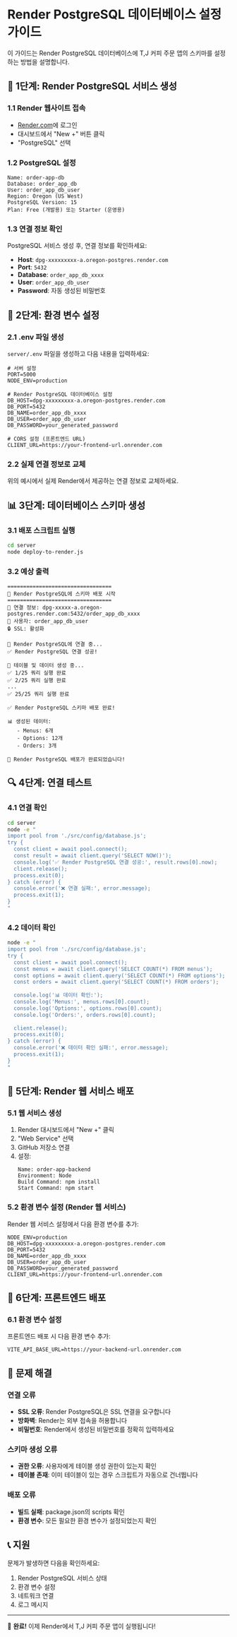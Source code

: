 # Render PostgreSQL 데이터베이스 설정 가이드

이 가이드는 Render PostgreSQL 데이터베이스에 T,J 커피 주문 앱의 스키마를 설정하는 방법을 설명합니다.

## 🚀 1단계: Render PostgreSQL 서비스 생성

### 1.1 Render 웹사이트 접속
- [Render.com](https://render.com)에 로그인
- 대시보드에서 "New +" 버튼 클릭
- "PostgreSQL" 선택

### 1.2 PostgreSQL 설정
```
Name: order-app-db
Database: order_app_db
User: order_app_db_user
Region: Oregon (US West)
PostgreSQL Version: 15
Plan: Free (개발용) 또는 Starter (운영용)
```

### 1.3 연결 정보 확인
PostgreSQL 서비스 생성 후, 연결 정보를 확인하세요:
- **Host**: `dpg-xxxxxxxxx-a.oregon-postgres.render.com`
- **Port**: `5432`
- **Database**: `order_app_db_xxxx`
- **User**: `order_app_db_user`
- **Password**: 자동 생성된 비밀번호

## 🔧 2단계: 환경 변수 설정

### 2.1 .env 파일 생성
`server/.env` 파일을 생성하고 다음 내용을 입력하세요:

```env
# 서버 설정
PORT=5000
NODE_ENV=production

# Render PostgreSQL 데이터베이스 설정
DB_HOST=dpg-xxxxxxxxx-a.oregon-postgres.render.com
DB_PORT=5432
DB_NAME=order_app_db_xxxx
DB_USER=order_app_db_user
DB_PASSWORD=your_generated_password

# CORS 설정 (프론트엔드 URL)
CLIENT_URL=https://your-frontend-url.onrender.com
```

### 2.2 실제 연결 정보로 교체
위의 예시에서 실제 Render에서 제공하는 연결 정보로 교체하세요.

## 📊 3단계: 데이터베이스 스키마 생성

### 3.1 배포 스크립트 실행
```bash
cd server
node deploy-to-render.js
```

### 3.2 예상 출력
```
=================================
🚀 Render PostgreSQL에 스키마 배포 시작
=================================
📡 연결 정보: dpg-xxxxx-a.oregon-postgres.render.com:5432/order_app_db_xxxx
👤 사용자: order_app_db_user
🔒 SSL: 활성화

🔌 Render PostgreSQL에 연결 중...
✅ Render PostgreSQL 연결 성공!

📝 테이블 및 데이터 생성 중...
✅ 1/25 쿼리 실행 완료
✅ 2/25 쿼리 실행 완료
...
✅ 25/25 쿼리 실행 완료

✅ Render PostgreSQL 스키마 배포 완료!

📊 생성된 데이터:
   - Menus: 6개
   - Options: 12개
   - Orders: 3개

🎉 Render PostgreSQL 배포가 완료되었습니다!
```

## 🔍 4단계: 연결 테스트

### 4.1 연결 확인
```bash
cd server
node -e "
import pool from './src/config/database.js';
try {
  const client = await pool.connect();
  const result = await client.query('SELECT NOW()');
  console.log('✅ Render PostgreSQL 연결 성공:', result.rows[0].now);
  client.release();
  process.exit(0);
} catch (error) {
  console.error('❌ 연결 실패:', error.message);
  process.exit(1);
}
"
```

### 4.2 데이터 확인
```bash
node -e "
import pool from './src/config/database.js';
try {
  const client = await pool.connect();
  const menus = await client.query('SELECT COUNT(*) FROM menus');
  const options = await client.query('SELECT COUNT(*) FROM options');
  const orders = await client.query('SELECT COUNT(*) FROM orders');
  
  console.log('📊 데이터 확인:');
  console.log('Menus:', menus.rows[0].count);
  console.log('Options:', options.rows[0].count);
  console.log('Orders:', orders.rows[0].count);
  
  client.release();
  process.exit(0);
} catch (error) {
  console.error('❌ 데이터 확인 실패:', error.message);
  process.exit(1);
}
"
```

## 🚀 5단계: Render 웹 서비스 배포

### 5.1 웹 서비스 생성
1. Render 대시보드에서 "New +" 클릭
2. "Web Service" 선택
3. GitHub 저장소 연결
4. 설정:
   ```
   Name: order-app-backend
   Environment: Node
   Build Command: npm install
   Start Command: npm start
   ```

### 5.2 환경 변수 설정 (Render 웹 서비스)
Render 웹 서비스 설정에서 다음 환경 변수를 추가:
```
NODE_ENV=production
DB_HOST=dpg-xxxxxxxxx-a.oregon-postgres.render.com
DB_PORT=5432
DB_NAME=order_app_db_xxxx
DB_USER=order_app_db_user
DB_PASSWORD=your_generated_password
CLIENT_URL=https://your-frontend-url.onrender.com
```

## 🎯 6단계: 프론트엔드 배포

### 6.1 환경 변수 설정
프론트엔드 배포 시 다음 환경 변수 추가:
```
VITE_API_BASE_URL=https://your-backend-url.onrender.com
```

## 🔧 문제 해결

### 연결 오류
- **SSL 오류**: Render PostgreSQL은 SSL 연결을 요구합니다
- **방화벽**: Render는 외부 접속을 허용합니다
- **비밀번호**: Render에서 생성된 비밀번호를 정확히 입력하세요

### 스키마 생성 오류
- **권한 오류**: 사용자에게 테이블 생성 권한이 있는지 확인
- **테이블 존재**: 이미 테이블이 있는 경우 스크립트가 자동으로 건너뜁니다

### 배포 오류
- **빌드 실패**: package.json의 scripts 확인
- **환경 변수**: 모든 필요한 환경 변수가 설정되었는지 확인

## 📞 지원

문제가 발생하면 다음을 확인하세요:
1. Render PostgreSQL 서비스 상태
2. 환경 변수 설정
3. 네트워크 연결
4. 로그 메시지

---

🎉 **완료!** 이제 Render에서 T,J 커피 주문 앱이 실행됩니다!
